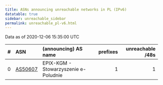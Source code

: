 ```yaml
---
title: ASNs announcing unreachable networks in PL (IPv6)
datatable: true
sidebar: unreachable_sidebar
permalink: unreachable_pl-v6.html
---
```


Data as of 2020-12-06 15:35:00 UTC


<div class="datatable-begin"></div>

|   # | ASN                                    | (announcing) AS name                 |   prefixes |   unreachable /48s |
|----:|:---------------------------------------|:-------------------------------------|-----------:|-------------------:|
|   0 | [AS50607](unreachable_AS50607-v6.html) | EPIX-KGM - Stowarzyszenie e-Poludnie |          1 |                  1 |

<div class="datatable-end"></div>